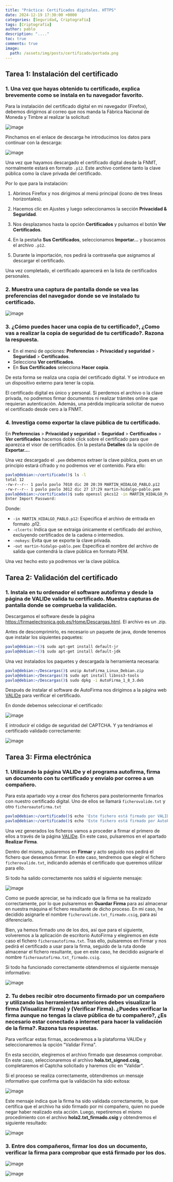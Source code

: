 ```yaml
---
title: "Práctica: Certificados digitales. HTTPS"
date: 2024-12-19 17:30:00 +0000
categories: [Seguridad, Criptografía]
tags: [Criptografía]
author: pablo
description: "...."
toc: true
comments: true
image:
  path: /assets/img/posts/certificado/portada.png
---
```


## Tarea 1: Instalación del certificado

### 1. Una vez que hayas obtenido tu certificado, explica brevemente como se instala en tu navegador favorito.

Para la instalación del certificado digital en mi navegador (Firefox), debemos dirigirnos al correo que nos manda la Fábrica Nacional de Moneda y Timbre al realizar la solicitud:

![image](/assets/img/posts/certificado/paso1.png)

Pinchamos en el enlace de descarga he introducimos los datos para continuar con la descarga:

![image](/assets/img/posts/certificado/paso2.png)

Una vez que hayamos descargado el certificado digital desde la FNMT, normalmente estará en formato `.p12`. Este archivo contiene tanto la clave pública como la clave privada del certificado.

Por lo que para la instalación:

1. Abrimos Firefox y nos dirigimos al menú principal (ícono de tres líneas horizontales).

2. Hacemos clic en Ajustes y luego seleccionamos la sección **Privacidad & Seguridad**.

3. Nos desplazamos hasta la opción **Certificados** y pulsamos el botón **Ver Certificados**.

4. En la pestaña **Sus Certificados**, seleccionamos **Importar...** y buscamos el archivo `.p12`.

5. Durante la importación, nos pedirá la contraseña que asignamos al descargar el certificado.

Una vez completado, el certificado aparecerá en la lista de certificados personales.

### 2. Muestra una captura de pantalla donde se vea las preferencias del navegador donde se ve instalado tu certificado.

![image](/assets/img/posts/certificado/certificado.png)

### 3. ¿Cómo puedes hacer una copia de tu certificado?, ¿Como vas a realizar la copia de seguridad de tu certificado?. Razona la respuesta.

- En el menú de opciones: **Preferencias** > **Privacidad y seguridad** > **Seguridad** > **Certificados**. 
- Selecciona **Ver certificados**.
- En **Sus Certificados** selecciona **Hacer copia**.

De esta forma se realiza una copia del certificado digital. Y se introduce en un dispositivo externo para tener la copia.

El certificado digital es único y personal. Si perdemos el archivo o la clave privada, no podremos firmar documentos ni realizar trámites online que requieran autenticación. Además, una pérdida implicaría solicitar de nuevo el certificado desde cero a la FNMT.

### 4. Investiga como exportar la clave pública de tu certificado.

En **Preferencias** > **Privacidad y seguridad** > **Seguridad** > **Certificados** > **Ver certificados** hacemos doble click sobre el certificado para que aparezca el visor de certificados. En la pestaña **Detalles** da la opción de **Exportar...**.

Una vez descargado el `.pem` debemos extraer la clave pública, pues en un principio estará cifrado y no podremos ver el contenido. Para ello:

```bash
pavlo@debian:~/certificado()$ ls -l
total 12
-rw-r--r-- 1 pavlo pavlo 7010 dic 20 20:39 MARTIN_HIDALGO_PABLO.p12
-rw-r--r-- 1 pavlo pavlo 3012 dic 27 17:29 martin-hidalgo-pablo.pem
pavlo@debian:~/certificado()$ sudo openssl pkcs12 -in MARTIN_HIDALGO_PABLO.p12 -clcerts -nokeys -out martin-hidalgo-pablo.pem
Enter Import Password:
```

Donde:

- `-in MARTIN_HIDALGO_PABLO.p12`: Especifica el archivo de entrada en formato .p12.
- `-clcerts`: Indica que se extraiga únicamente el certificado del archivo, excluyendo certificados de la cadena o intermedios.
- `-nokeys`: Evita que se exporte la clave privada.
- `-out martin-hidalgo-pablo.pem`: Especifica el nombre del archivo de salida que contendrá la clave pública en formato PEM.

Una vez hecho esto ya podremos ver la clave pública.

## Tarea 2: Validación del certificado

### 1. Instala en tu ordenador el software autofirma y desde la página de VALIDe valida tu certificado. Muestra capturas de pantalla donde se comprueba la validación.

Descargamos el software desde la página https://firmaelectronica.gob.es/Home/Descargas.html. El archivo es un .zip.

Antes de descomprimirlo, es necesario un paquete de java, donde tenemos que instalar los siquientes paquetes:

```bash
pavlo@debian:~()$ sudo apt-get install default-jr
pavlo@debian:~()$ sudo apt-get install default-jdk
```

Una vez instalados los paquetes y descargada la herramienta necesaria:

```bash
pavlo@debian:~/Descargas()$ unzip AutoFirma_Linux_Debian.zip
pavlo@debian:~/Descargas()$ sudo apt install libnss3-tools
pavlo@debian:~/Descargas()$ sudo dpkg -i AutoFirma_1_8_3.deb
```

Después de instalar el software de AutoFirma nos dirigimos a la página web [VALIDe](https://valide.redsara.es/valide/validarCertificado/ejecutar.html) para verificar el certificado.

En donde debemos seleccionar el certificado:

![image](/assets/img/posts/certificado/valide.png)

E introducir el código de seguridad del CAPTCHA. Y ya tendríamos el certificado validado correctamente:

![image](/assets/img/posts/certificado/verificacion.png)

## Tarea 3: Firma electrónica

### 1. Utilizando la página VALIDe y el programa autofirma, firma un documento con tu certificado y envíalo por correo a un compañero.    

Para esta apartado voy a crear dos ficheros para posteriormente firmarlos con nuestro certificado digital. Uno de ellos se llamará `ficherovalide.txt` y otro `ficheroautofirma.txt`

```bash
pavlo@debian:~/certificado()$ echo 'Este fichero está firmado por VALIDe' > ficherovalide.txt
pavlo@debian:~/certificado()$ echo 'Este fichero está firmado por AutoFirma' > ficheroautofirma.txt
```

Una vez generados los ficheros vamos a proceder a firmar el primero de ellos a través de la página [VALIDe](https://valide.redsara.es/valide/). En este caso, pulsaremos en el apartado **Realizar Firma**.

Dentro del mismo, pulsaremos en **Firmar** y acto seguido nos pedirá el fichero que deseamos firmar. En este caso, tendremos que elegir el fichero `ficherovalide.txt`, indicando además el certificado que queremos utilizar para ello.

Si todo ha salido correctamente nos saldrá el siguiente mensaje:

![image](/assets/img/posts/certificado/ficherovalide.png)

Como se puede apreciar, se ha indicado que la firma se ha realizado correctamente, por lo que pulsaremos en **Guardar Firma** para así almacenar en nuestra máquina el fichero resultante de dicho proceso. En mi caso, he decidido asignarle el nombre `ficherovalide.txt_firmado.csig`, para así diferenciarlo.

Bien, ya hemos firmado uno de los dos, así que para el siguiente, volveremos a la aplicación de escritorio AutoFirma y elegiremos en éste caso el fichero `ficheroautofirma.txt`. Tras ello, pulsaremos en Firmar y nos pedirá el certificado a usar para la firma, seguido de la ruta donde almacenar el fichero resultante, que en este caso, he decidido asignarle el nombre `ficheroautofirma.txt_firmado.csig`.

Si todo ha funcionado correctamente obtendremos el siguiente mensaje informativo:

![image](/assets/img/posts/certificado/ficheroautofirma.png)


### 2. Tu debes recibir otro documento firmado por un compañero y utilizando las herramientas anteriores debes visualizar la firma (Visualizar Firma) y (Verificar Firma). ¿Puedes verificar la firma aunque no tengas la clave pública de tu compañero?, ¿Es necesario estar conectado a internet para hacer la validación de la firma?. Razona tus respuestas.

Para verificar estas firmas, accederemos a la plataforma VALIDe y seleccionaremos la opción "Validar Firma". 

En esta sección, elegiremos el archivo firmado que deseamos comprobar. En este caso, seleccionaremos el archivo **hola.txt_signed.csig**, completaremos el Captcha solicitado y haremos clic en "Validar". 

Si el proceso se realiza correctamente, obtendremos un mensaje informativo que confirma que la validación ha sido exitosa: 

![image](/assets/img/posts/certificado/joseautofirma.png)

Este mensaje indica que la firma ha sido validada correctamente, lo que certifica que el archivo ha sido firmado por mi compañero, quien no puede negar haber realizado esta acción. Luego, repetiremos el mismo procedimiento con el archivo **hola2.txt_firmado.csig** y obtendremos el siguiente resultado:

![image](/assets/img/posts/certificado/mensajevalidejose.png)

### 3. Entre dos compañeros, firmar los dos un documento, verificar la firma para comprobar que está firmado por los dos.

![image](/assets/img/posts/certificado/kk.png)

![image](/assets/img/posts/certificado/firmadoporlosdos.png)

